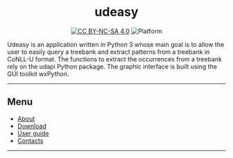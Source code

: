 <div align="center">

# udeasy

[![CC BY-NC-SA 4.0][cc-by-nc-sa-shield]][cc-by-nc-sa]
![Platform](https://img.shields.io/badge/platform-windows%20|%20linux-orange.svg)

[cc-by-nc-sa]: http://creativecommons.org/licenses/by-nc-sa/4.0/
[cc-by-nc-sa-shield]: https://img.shields.io/badge/License-CC%20BY--NC--SA%204.0-lightgrey.svg
[cc-by-nc-sa-image]: https://licensebuttons.net/l/by-nc-sa/4.0/88x31.png

</div>

Udeasy is an application written in Python 3 whose main goal is to allow
the user to easily query a treebank and extract patterns from a treebank in
CoNLL-U format.
The functions to extract the occurrences from a treebank rely on the udapi
Python package. The graphic interface is built using the GUI toolkit
wxPython.

___

## Menu

* [About](about.md)
* [Download](download.md)
* [User guide](user_guide.md)
* [Contacts](contacts.md)

___
